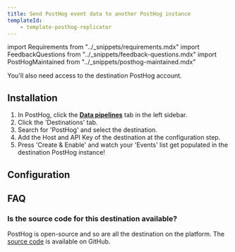 ```yaml
---
title: Send PostHog event data to another PostHog instance
templateId:
    - template-posthog-replicator
---
```


import Requirements from "../_snippets/requirements.mdx"
import FeedbackQuestions from "../_snippets/feedback-questions.mdx"
import PostHogMaintained from "../_snippets/posthog-maintained.mdx"

<Requirements />

You'll also need access to the destination PostHog account.

## Installation

1. In PostHog, click the **[Data pipelines](https://us.posthog.com/pipeline/overview)** tab in the left sidebar.
2. Click the 'Destinations' tab.
3. Search for 'PostHog' and select the destination.
4. Add the Host and API Key of the destination at the configuration step.
5. Press 'Create & Enable' and watch your 'Events' list get populated in the destination PostHog instance!

<HideOnCDPIndex>

## Configuration

<TemplateParameters />

## FAQ

### Is the source code for this destination available?

PostHog is open-source and so are all the destination on the platform. The [source code](https://github.com/PostHog/posthog/blob/master/posthog/cdp/templates/posthog/template_posthog.py) is available on GitHub.

<PostHogMaintained />

<FeedbackQuestions />

</HideOnCDPIndex>